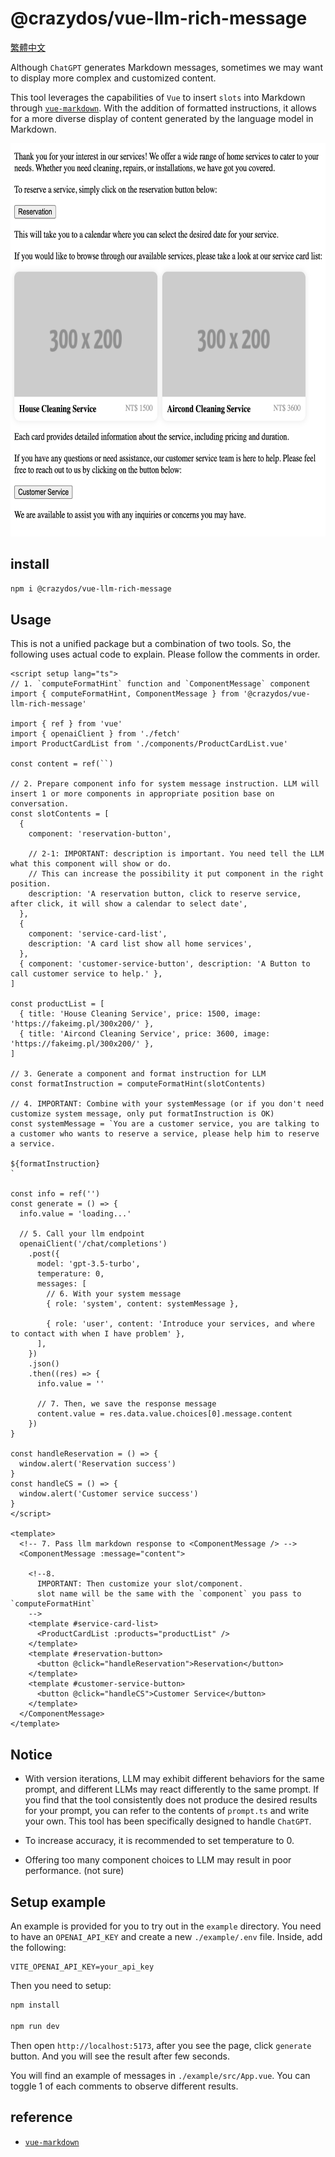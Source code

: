 # @crazydos/vue-llm-rich-message
[繁體中文](./README.zh-tw.md)

Although `ChatGPT` generates Markdown messages, sometimes we may want to display more complex and customized content.

This tool leverages the capabilities of `Vue` to insert `slots` into Markdown through [`vue-markdown`](https://github.com/shunnNet/vue-markdown). With the addition of formatted instructions, it allows for a more diverse display of content generated by the language model in Markdown.

<img src="./example/example.png" width="610" height="629" />

## install
```sh
npm i @crazydos/vue-llm-rich-message
```

## Usage
This is not a unified package but a combination of two tools. So, the following uses actual code to explain. Please follow the comments in order.

```vue
<script setup lang="ts">
// 1. `computeFormatHint` function and `ComponentMessage` component
import { computeFormatHint, ComponentMessage } from '@crazydos/vue-llm-rich-message'

import { ref } from 'vue'
import { openaiClient } from './fetch'
import ProductCardList from './components/ProductCardList.vue'

const content = ref(``)

// 2. Prepare component info for system message instruction. LLM will insert 1 or more components in appropriate position base on conversation.
const slotContents = [
  {
    component: 'reservation-button',

    // 2-1: IMPORTANT: description is important. You need tell the LLM what this component will show or do.
    // This can increase the possibility it put component in the right position.
    description: 'A reservation button, click to reserve service, after click, it will show a calendar to select date',
  },
  {
    component: 'service-card-list',
    description: 'A card list show all home services',
  },
  { component: 'customer-service-button', description: 'A Button to call customer service to help.' },
]

const productList = [
  { title: 'House Cleaning Service', price: 1500, image: 'https://fakeimg.pl/300x200/' },
  { title: 'Aircond Cleaning Service', price: 3600, image: 'https://fakeimg.pl/300x200/' },
]

// 3. Generate a component and format instruction for LLM
const formatInstruction = computeFormatHint(slotContents)

// 4. IMPORTANT: Combine with your systemMessage (or if you don't need customize system message, only put formatInstruction is OK)
const systemMessage = `You are a customer service, you are talking to a customer who wants to reserve a service, please help him to reserve a service.

${formatInstruction}
`

const info = ref('')
const generate = () => {
  info.value = 'loading...'

  // 5. Call your llm endpoint
  openaiClient('/chat/completions')
    .post({
      model: 'gpt-3.5-turbo',
      temperature: 0,
      messages: [
        // 6. With your system message
        { role: 'system', content: systemMessage },

        { role: 'user', content: 'Introduce your services, and where to contact with when I have problem' },
      ],
    })
    .json()
    .then((res) => {
      info.value = ''

      // 7. Then, we save the response message 
      content.value = res.data.value.choices[0].message.content
    })
}

const handleReservation = () => {
  window.alert('Reservation success')
}
const handleCS = () => {
  window.alert('Customer service success')
}
</script>

<template>
  <!-- 7. Pass llm markdown response to <ComponentMessage /> -->
  <ComponentMessage :message="content">

    <!--8. 
      IMPORTANT: Then customize your slot/component. 
      slot name will be the same with the `component` you pass to `computeFormatHint`
    -->
    <template #service-card-list>
      <ProductCardList :products="productList" />
    </template>
    <template #reservation-button>
      <button @click="handleReservation">Reservation</button>
    </template>
    <template #customer-service-button>
      <button @click="handleCS">Customer Service</button>
    </template>
  </ComponentMessage>
</template>
```

## Notice
- With version iterations, LLM may exhibit different behaviors for the same prompt, and different LLMs may react differently to the same prompt. If you find that the tool consistently does not produce the desired results for your prompt, you can refer to the contents of `prompt.ts` and write your own. This tool has been specifically designed to handle `ChatGPT`.

- To increase accuracy, it is recommended to set temperature to 0.

- Offering too many component choices to LLM may result in poor performance. (not sure)

## Setup example
An example is provided for you to try out in the `example` directory. You need to have an `OPENAI_API_KEY` and create a new `./example/.env` file. Inside, add the following:

```.env
VITE_OPENAI_API_KEY=your_api_key
```

Then you need to setup:

```sh
npm install

npm run dev
```

Then open `http://localhost:5173`, after you see the page, click `generate` button. And you will see the result after few seconds.

You will find an example of messages in `./example/src/App.vue`. You can toggle 1 of each comments to observe different results.

## reference
- [`vue-markdown`](https://github.com/shunnNet/vue-markdown)